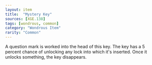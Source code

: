 ```yaml
---
layout: item
title:  "Mystery Key"
sources: [XGE.138]
tags: [wondrous, common]
category: "Wondrous Item"
rarity: "Common"
---
```


A question mark is worked into the head of this key. The key has a 5 percent chance of unlocking any lock into which it's inserted. Once it unlocks something, the key disappears.